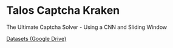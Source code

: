 # Talos Captcha Kraken
The Ultimate Captcha Solver - Using a CNN and Sliding Window

[Datasets (Google Drive)](https://drive.google.com/drive/folders/1apJ1uaNlSkxXKOxUEOd46eGT4Qzbczp3?usp=sharing)
